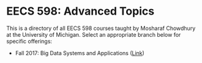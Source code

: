 # EECS 598: Advanced Topics

This is a directory of all EECS 598 courses taught by Mosharaf Chowdhury at the University of Michigan. 
Select an appropriate branch below for specific offerings:

* Fall 2017: Big Data Systems and Applications ([Link](https://github.com/mosharaf/eecs598/tree/f17-bigdata))